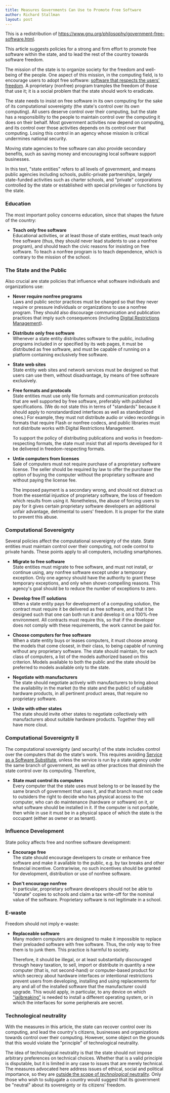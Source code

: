 ```yaml
---
title: Measures Governments Can Use to Promote Free Software
author: Richard Stallman
layout: post
---
```


This is a redistribution of <https://www.gnu.org/philosophy/government-free-software.html>.

This article suggests policies for a strong and firm effort to promote
free software within the state, and to lead the rest of the country
towards software freedom.

The mission of the state is to organize society for the freedom and
well-being of the people. One aspect of this mission, in the computing
field, is to encourage users to adopt free software: [software that respects the users' freedom](/philosophy/free-sw.html). A proprietary
(nonfree) program tramples the freedom of those that use it; it is a
social problem that the state should work to eradicate.

The state needs to insist on free software in its own computing for the
sake of its computational sovereignty (the state's control over its own
computing). All users deserve control over their computing, but the
state has a responsibility to the people to maintain control over the
computing it does on their behalf. Most government activities now depend
on computing, and its control over those activities depends on its
control over that computing. Losing this control in an agency whose
mission is critical undermines national security.

Moving state agencies to free software can also provide secondary
benefits, such as saving money and encouraging local software support
businesses.

In this text, "state entities" refers to all levels of government, and
means public agencies including schools, public-private partnerships,
largely state-funded activities such as charter schools, and "private"
corporations controlled by the state or established with special
privileges or functions by the state.

### Education

The most important policy concerns education, since that shapes the
future of the country:

-   **Teach only free software**\
    Educational activities, or at least those of state entities, must
    teach only free software (thus, they should never lead students to
    use a nonfree program), and should teach the civic reasons for
    insisting on free software. To teach a nonfree program is to teach
    dependence, which is contrary to the mission of the school.

### The State and the Public

Also crucial are state policies that influence what software individuals
and organizations use:

-   **Never require nonfree programs**\
    Laws and public sector practices must be changed so that they never
    require or pressure individuals or organizations to use a nonfree
    program. They should also discourage communication and publication
    practices that imply such consequences (including [Digital Restrictions Management](https://www.defectivebydesign.org/what_is_drm_digital_restrictions_management)).

-   **Distribute only free software**\
    Whenever a state entity distributes software to the public,
    including programs included in or specified by its web pages, it
    must be distributed as free software, and must be capable of running
    on a platform containing exclusively free software.

-   **State web sites**\
    State entity web sites and network services must be designed so that
    users can use them, without disadvantage, by means of free software
    exclusively.

-   **Free formats and protocols**\
    State entities must use only file formats and communication
    protocols that are well supported by free software, preferably with
    published specifications. (We do not state this in terms of
    "standards" because it should apply to nonstandardized interfaces as
    well as standardized ones.) For example, they must not distribute
    audio or video recordings in formats that require Flash or nonfree
    codecs, and public libraries must not distribute works with Digital
    Restrictions Management.

    To support the policy of distributing publications and works in
    freedom-respecting formats, the state must insist that all reports
    developed for it be delivered in freedom-respecting formats.

-   **Untie computers from licenses**\
    Sale of computers must not require purchase of a proprietary
    software license. The seller should be required by law to offer the
    purchaser the option of buying the computer without the proprietary
    software and without paying the license fee.

    The imposed payment is a secondary wrong, and should not distract us
    from the essential injustice of proprietary software, the loss of
    freedom which results from using it. Nonetheless, the abuse of
    forcing users to pay for it gives certain proprietary software
    developers an additional unfair advantage, detrimental to users'
    freedom. It is proper for the state to prevent this abuse.

### Computational Sovereignty

Several policies affect the computational sovereignty of the state.
State entities must maintain control over their computing, not cede
control to private hands. These points apply to all computers, including
smartphones.

-   **Migrate to free software**\
    State entities must migrate to free software, and must not install,
    or continue using, any nonfree software except under a temporary
    exception. Only one agency should have the authority to grant these
    temporary exceptions, and only when shown compelling reasons. This
    agency's goal should be to reduce the number of exceptions to zero.

-   **Develop free IT solutions**\
    When a state entity pays for development of a computing solution,
    the contract must require it be delivered as free software, and that
    it be designed such that one can both run it and develop it on a
    100%-free environment. All contracts must require this, so that if
    the developer does not comply with these requirements, the work
    cannot be paid for.

-   **Choose computers for free software**\
    When a state entity buys or leases computers, it must choose among
    the models that come closest, in their class, to being capable of
    running without any proprietary software. The state should maintain,
    for each class of computers, a list of the models authorized based
    on this criterion. Models available to both the public and the state
    should be preferred to models available only to the state.

-   **Negotiate with manufacturers**\
    The state should negotiate actively with manufacturers to bring
    about the availability in the market (to the state and the public)
    of suitable hardware products, in all pertinent product areas, that
    require no proprietary software.

-   **Unite with other states**\
    The state should invite other states to negotiate collectively with
    manufacturers about suitable hardware products. Together they will
    have more clout.

### Computational Sovereignty II

The computational sovereignty (and security) of the state includes
control over the computers that do the state's work. This requires
avoiding [Service as a Software Substitute](https://gnu.org/philosophy/who-does-that-server-really-serve.html), unless
the service is run by a state agency under the same branch of
government, as well as other practices that diminish the state control
over its computing. Therefore,

-   **State must control its computers**\
    Every computer that the state uses must belong to or be leased by
    the same branch of government that uses it, and that branch must not
    cede to outsiders the right to decide who has physical access to the
    computer, who can do maintenance (hardware or software) on it, or
    what software should be installed in it. If the computer is not
    portable, then while in use it must be in a physical space of which
    the state is the occupant (either as owner or as tenant).

### Influence Development

State policy affects free and nonfree software development:

-   **Encourage free**\
    The state should encourage developers to create or enhance free
    software and make it available to the public, e.g. by tax breaks and
    other financial incentive. Contrariwise, no such incentives should
    be granted for development, distribution or use of nonfree software.

-   **Don't encourage nonfree**\
    In particular, proprietary software developers should not be able to
    "donate" copies to schools and claim a tax write-off for the nominal
    value of the software. Proprietary software is not legitimate in a
    school.

### E-waste

Freedom should not imply e-waste:

-   **Replaceable software**\
    Many modern computers are designed to make it impossible to replace
    their preloaded software with free software. Thus, the only way to
    free them is to junk them. This practice is harmful to society.

    Therefore, it should be illegal, or at least substantially
    discouraged through heavy taxation, to sell, import or distribute in
    quantity a new computer (that is, not second-hand) or computer-based
    product for which secrecy about hardware interfaces or intentional
    restrictions prevent users from developing, installing and using
    replacements for any and all of the installed software that the
    manufacturer could upgrade. This would apply, in particular, to any
    device on which
    ["jailbreaking"](https://gnu.org/proprietary/proprietary-jails.html) is needed to
    install a different operating system, or in which the interfaces for
    some peripherals are secret.

### Technological neutrality

With the measures in this article, the state can recover control over
its computing, and lead the country's citizens, businesses and
organizations towards control over their computing. However, some object
on the grounds that this would violate the "principle" of technological
neutrality.

The idea of technological neutrality is that the state should not impose
arbitrary preferences on technical choices. Whether that is a valid
principle is disputable, but it is limited in any case to issues that
are merely technical. The measures advocated here address issues of
ethical, social and political importance, so they are [outside the scope of *technological* neutrality](https://gnu.org/philosophy/technological-neutrality.html). Only those who
wish to subjugate a country would suggest that its government be
"neutral" about its sovereignty or its citizens' freedom.
